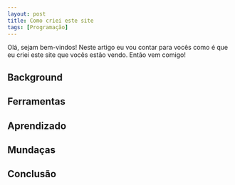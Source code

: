 ```yaml
---
layout: post
title: Como criei este site
tags: [Programação]
---
```


Olá, sejam bem-vindos! Neste artigo eu vou contar para vocês como é que eu criei este site que vocês estão vendo. Então vem comigo!

## Background

## Ferramentas

## Aprendizado

## Mundaças

## Conclusão